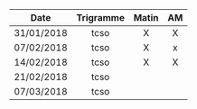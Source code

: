 |Date | Trigramme | Matin  | AM  |
|-----|:---------:|:------:|:---:|
| 31/01/2018 | tcso |   X   |  X  |
| 07/02/2018 | tcso |   X   |  x  |
| 14/02/2018 | tcso |   X   |  X  |
| 21/02/2018 | tcso |       |     |
| 07/03/2018 | tcso |       |     |
